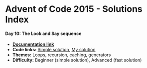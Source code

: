 # Advent of Code 2015 - Solutions Index

#### Day 10: The Look and Say sequence

* [**Documentation link**](day_10.md)
* **Code links:**
  [Simple solution](../src/aoc_2015_simple/day_10.py),
  [My solution](../src/aoc_2015/day_10.py)
* **Themes:** Loops, recursion, caching, generators
* **Difficulty:** Beginner (simple solution), Advanced (fast solution)
